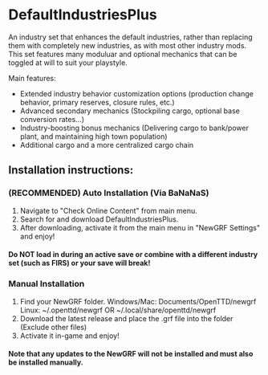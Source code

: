 # DefaultIndustriesPlus
An industry set that enhances the default industries, rather than replacing them with completely new industries, as with most other industry mods.
This set features many moduluar and optional mechanics that can be toggled at will to suit your playstyle.

Main features:
- Extended industry behavior customization options (production change behavior, primary reserves, closure rules, etc.)
- Advanced secondary mechanics (Stockpiling cargo, optional base conversion rates...)
- Industry-boosting bonus mechanics (Delivering cargo to bank/power plant, and maintaining high town population)
- Additional cargo and a more centralized cargo chain

## Installation instructions:

### (RECOMMENDED) Auto Installation (Via BaNaNaS)
1. Navigate to "Check Online Content" from main menu.
2. Search for and download DefaultIndustriesPlus.
3. After downloading, activate it from the main menu in "NewGRF Settings" and enjoy!

#### Do NOT load in during an active save or combine with a different industry set (such as FIRS) or your save will break!

### Manual Installation
1. Find your NewGRF folder.
   Windows/Mac: Documents/OpenTTD/newgrf  
   Linux: ~/.openttd/newgrf OR ~/.local/share/openttd/newgrf
2. Download the latest release and place the .grf file into the folder (Exclude other files)
3. Activate it in-game and enjoy!

#### Note that any updates to the NewGRF will not be installed and must also be installed manually.
